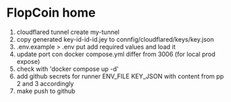 FlopCoin home
===


1) cloudflared tunnel create my-tunnel
2) copy generated key-id-id-id.jey to connfig/cloudflared/keys/key.json
3) .env.example > .env put add required values and load it
4) update port con docker compose.yml differ from 3006 (for local prod expose)
5) check with 'docker compose up -d'
6) add github secrets for runner ENV_FILE KEY_JSON with content from pp 2 and 3 accordingly
7) make push to github